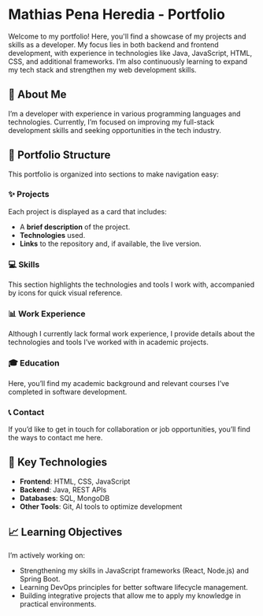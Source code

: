 # Mathias Pena Heredia - Portfolio

Welcome to my portfolio! Here, you'll find a showcase of my projects and skills as a developer. My focus lies in both backend and frontend development, with experience in technologies like Java, JavaScript, HTML, CSS, and additional frameworks. I’m also continuously learning to expand my tech stack and strengthen my web development skills.

## 🧑 About Me
I’m a developer with experience in various programming languages and technologies. Currently, I’m focused on improving my full-stack development skills and seeking opportunities in the tech industry.

## 📂 Portfolio Structure
This portfolio is organized into sections to make navigation easy:

### ✨ Projects
Each project is displayed as a card that includes:
- A **brief description** of the project.
- **Technologies** used.
- **Links** to the repository and, if available, the live version.

### 💻 Skills
This section highlights the technologies and tools I work with, accompanied by icons for quick visual reference.

### 📊 Work Experience
Although I currently lack formal work experience, I provide details about the technologies and tools I’ve worked with in academic projects.

### 🎓 Education
Here, you’ll find my academic background and relevant courses I’ve completed in software development.

### 📞 Contact
If you’d like to get in touch for collaboration or job opportunities, you’ll find the ways to contact me here.

## 🚀 Key Technologies
- **Frontend**: HTML, CSS, JavaScript  
- **Backend**: Java, REST APIs  
- **Databases**: SQL, MongoDB  
- **Other Tools**: Git, AI tools to optimize development  

## 📈 Learning Objectives
I’m actively working on:
- Strengthening my skills in JavaScript frameworks (React, Node.js) and Spring Boot.  
- Learning DevOps principles for better software lifecycle management.  
- Building integrative projects that allow me to apply my knowledge in practical environments.
